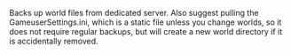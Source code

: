 Backs up world files from dedicated server. Also suggest pulling the GameuserSettings.ini, which is a static file unless you change worlds, so it does not require regular backups, but will create a new world directory if it is accidentally removed.
